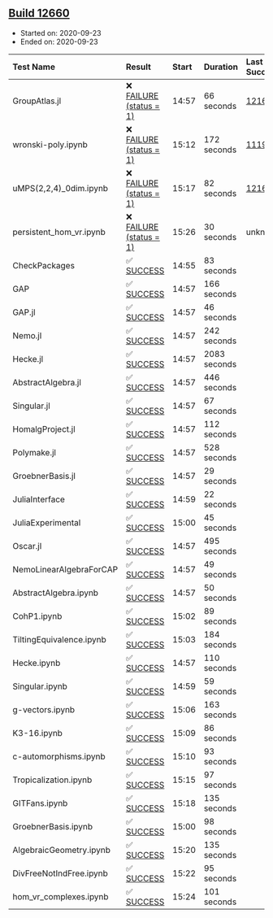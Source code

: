 ## [Build 12660](https://oscarci.mathematik.uni-kl.de/job/oscar/12660/)

* Started on: 2020-09-23
* Ended on: 2020-09-23

| Test Name    | Result | Start | Duration | Last Success | First Failure |
|:-------------|:-------|:------|:---------|:-------------|:--------------|
| GroupAtlas.jl | ❌ [FAILURE (status = 1)](https://oscarci.mathematik.uni-kl.de/job/oscar/12660/artifact/logs/build-12660/GroupAtlas.jl.log) | 14:57 | 66 seconds | [12167](https://oscarci.mathematik.uni-kl.de/job/oscar/12167/) | [12168](https://oscarci.mathematik.uni-kl.de/job/oscar/12168/) |
| wronski-poly.ipynb | ❌ [FAILURE (status = 1)](https://oscarci.mathematik.uni-kl.de/job/oscar/12660/artifact/logs/build-12660/wronski-poly.ipynb.log) | 15:12 | 172 seconds | [11192](https://oscarci.mathematik.uni-kl.de/job/oscar/11192/) | [11193](https://oscarci.mathematik.uni-kl.de/job/oscar/11193/) |
| uMPS(2,2,4)_0dim.ipynb | ❌ [FAILURE (status = 1)](https://oscarci.mathematik.uni-kl.de/job/oscar/12660/artifact/logs/build-12660/uMPS-2-2-4-_0dim.ipynb.log) | 15:17 | 82 seconds | [12167](https://oscarci.mathematik.uni-kl.de/job/oscar/12167/) | [12168](https://oscarci.mathematik.uni-kl.de/job/oscar/12168/) |
| persistent_hom_vr.ipynb | ❌ [FAILURE (status = 1)](https://oscarci.mathematik.uni-kl.de/job/oscar/12660/artifact/logs/build-12660/persistent_hom_vr.ipynb.log) | 15:26 | 30 seconds | unknown | unknown |
| CheckPackages | ✅ [SUCCESS](https://oscarci.mathematik.uni-kl.de/job/oscar/12660/artifact/logs/build-12660/CheckPackages.log) | 14:55 | 83 seconds |  |  |
| GAP | ✅ [SUCCESS](https://oscarci.mathematik.uni-kl.de/job/oscar/12660/artifact/logs/build-12660/GAP.log) | 14:57 | 166 seconds |  |  |
| GAP.jl | ✅ [SUCCESS](https://oscarci.mathematik.uni-kl.de/job/oscar/12660/artifact/logs/build-12660/GAP.jl.log) | 14:57 | 46 seconds |  |  |
| Nemo.jl | ✅ [SUCCESS](https://oscarci.mathematik.uni-kl.de/job/oscar/12660/artifact/logs/build-12660/Nemo.jl.log) | 14:57 | 242 seconds |  |  |
| Hecke.jl | ✅ [SUCCESS](https://oscarci.mathematik.uni-kl.de/job/oscar/12660/artifact/logs/build-12660/Hecke.jl.log) | 14:57 | 2083 seconds |  |  |
| AbstractAlgebra.jl | ✅ [SUCCESS](https://oscarci.mathematik.uni-kl.de/job/oscar/12660/artifact/logs/build-12660/AbstractAlgebra.jl.log) | 14:57 | 446 seconds |  |  |
| Singular.jl | ✅ [SUCCESS](https://oscarci.mathematik.uni-kl.de/job/oscar/12660/artifact/logs/build-12660/Singular.jl.log) | 14:57 | 67 seconds |  |  |
| HomalgProject.jl | ✅ [SUCCESS](https://oscarci.mathematik.uni-kl.de/job/oscar/12660/artifact/logs/build-12660/HomalgProject.jl.log) | 14:57 | 112 seconds |  |  |
| Polymake.jl | ✅ [SUCCESS](https://oscarci.mathematik.uni-kl.de/job/oscar/12660/artifact/logs/build-12660/Polymake.jl.log) | 14:57 | 528 seconds |  |  |
| GroebnerBasis.jl | ✅ [SUCCESS](https://oscarci.mathematik.uni-kl.de/job/oscar/12660/artifact/logs/build-12660/GroebnerBasis.jl.log) | 14:57 | 29 seconds |  |  |
| JuliaInterface | ✅ [SUCCESS](https://oscarci.mathematik.uni-kl.de/job/oscar/12660/artifact/logs/build-12660/JuliaInterface.log) | 14:59 | 22 seconds |  |  |
| JuliaExperimental | ✅ [SUCCESS](https://oscarci.mathematik.uni-kl.de/job/oscar/12660/artifact/logs/build-12660/JuliaExperimental.log) | 15:00 | 45 seconds |  |  |
| Oscar.jl | ✅ [SUCCESS](https://oscarci.mathematik.uni-kl.de/job/oscar/12660/artifact/logs/build-12660/Oscar.jl.log) | 14:57 | 495 seconds |  |  |
| NemoLinearAlgebraForCAP | ✅ [SUCCESS](https://oscarci.mathematik.uni-kl.de/job/oscar/12660/artifact/logs/build-12660/NemoLinearAlgebraForCAP.log) | 14:57 | 49 seconds |  |  |
| AbstractAlgebra.ipynb | ✅ [SUCCESS](https://oscarci.mathematik.uni-kl.de/job/oscar/12660/artifact/logs/build-12660/AbstractAlgebra.ipynb.log) | 14:57 | 50 seconds |  |  |
| CohP1.ipynb | ✅ [SUCCESS](https://oscarci.mathematik.uni-kl.de/job/oscar/12660/artifact/logs/build-12660/CohP1.ipynb.log) | 15:02 | 89 seconds |  |  |
| TiltingEquivalence.ipynb | ✅ [SUCCESS](https://oscarci.mathematik.uni-kl.de/job/oscar/12660/artifact/logs/build-12660/TiltingEquivalence.ipynb.log) | 15:03 | 184 seconds |  |  |
| Hecke.ipynb | ✅ [SUCCESS](https://oscarci.mathematik.uni-kl.de/job/oscar/12660/artifact/logs/build-12660/Hecke.ipynb.log) | 14:57 | 110 seconds |  |  |
| Singular.ipynb | ✅ [SUCCESS](https://oscarci.mathematik.uni-kl.de/job/oscar/12660/artifact/logs/build-12660/Singular.ipynb.log) | 14:59 | 59 seconds |  |  |
| g-vectors.ipynb | ✅ [SUCCESS](https://oscarci.mathematik.uni-kl.de/job/oscar/12660/artifact/logs/build-12660/g-vectors.ipynb.log) | 15:06 | 163 seconds |  |  |
| K3-16.ipynb | ✅ [SUCCESS](https://oscarci.mathematik.uni-kl.de/job/oscar/12660/artifact/logs/build-12660/K3-16.ipynb.log) | 15:09 | 86 seconds |  |  |
| c-automorphisms.ipynb | ✅ [SUCCESS](https://oscarci.mathematik.uni-kl.de/job/oscar/12660/artifact/logs/build-12660/c-automorphisms.ipynb.log) | 15:10 | 93 seconds |  |  |
| Tropicalization.ipynb | ✅ [SUCCESS](https://oscarci.mathematik.uni-kl.de/job/oscar/12660/artifact/logs/build-12660/Tropicalization.ipynb.log) | 15:15 | 97 seconds |  |  |
| GITFans.ipynb | ✅ [SUCCESS](https://oscarci.mathematik.uni-kl.de/job/oscar/12660/artifact/logs/build-12660/GITFans.ipynb.log) | 15:18 | 135 seconds |  |  |
| GroebnerBasis.ipynb | ✅ [SUCCESS](https://oscarci.mathematik.uni-kl.de/job/oscar/12660/artifact/logs/build-12660/GroebnerBasis.ipynb.log) | 15:00 | 98 seconds |  |  |
| AlgebraicGeometry.ipynb | ✅ [SUCCESS](https://oscarci.mathematik.uni-kl.de/job/oscar/12660/artifact/logs/build-12660/AlgebraicGeometry.ipynb.log) | 15:20 | 135 seconds |  |  |
| DivFreeNotIndFree.ipynb | ✅ [SUCCESS](https://oscarci.mathematik.uni-kl.de/job/oscar/12660/artifact/logs/build-12660/DivFreeNotIndFree.ipynb.log) | 15:22 | 95 seconds |  |  |
| hom_vr_complexes.ipynb | ✅ [SUCCESS](https://oscarci.mathematik.uni-kl.de/job/oscar/12660/artifact/logs/build-12660/hom_vr_complexes.ipynb.log) | 15:24 | 101 seconds |  |  |
